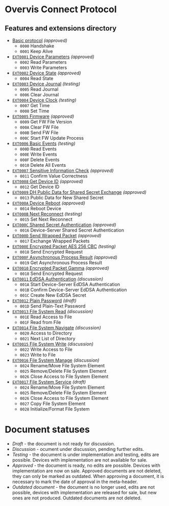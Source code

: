 # Overvis Connect Protocol

## Features and extensions directory

* [Basic protocol](overvis-connect.md) _(approved)_
    * `0000` Handshake
    * `0001` Keep Alive
* [`EXT0001` Device Parameters](ext0001-device-params.md) _(approved)_
    * `0002` Read Parameters
    * `0003` Write Parameters
* [`EXT0002` Device State](ext0002-device-state.md) _(approved)_
    * `0004` Read State
* [`EXT0003` Device Journal](ext0003-device-journal.md) _(testing)_
    * `0005` Read Journal
    * `0006` Clear Journal
* [`EXT0004` Device Clock](ext0004-device-clock.md) _(testing)_
    * `0007` Get Time
    * `0008` Set Time
* [`EXT0005` Firmware](ext0005-firmware.md) _(approved)_
    * `0009` Get FW File Version
    * `000A` Clear FW File
    * `000B` Send FW File
    * `000C` Start FW Update Process
* [`EXT0006` Basic Events](ext0006-basic-events.md) _(testing)_
    * `000D` Read Events
    * `000E` Write Events
    * `000F` Delete Events
    * `0010` Delete All Events
* [`EXT0007` Sensitive Information Check](ext0007-sensitive-info-check.md) _(approved)_
    * `0011` Confirm Value Correctness
* [`EXT0008` Get Device ID](ext0008-get-device-id.md) _(approved)_
    * `0012` Get Device ID
* [`EXT0009` DH Public Data for Shared Secret Exchange](ext0009-dh-public-data-sse.md) _(approved)_
    * `0013` Public Data for New Shared Secret
* [`EXT000A` Device Reboot](ext000a-device-reboot.md) _(approved)_
    * `0014` Reboot Device
* [`EXT000B` Next Reconnect](ext000b-next-reconnect.md) _(testing)_
    * `0015` Set Next Reconnect
* [`EXT000C` Shared Secret Authentication](ext000c-shared-secret-auth.md) _(approved)_
    * `0016` Device-Server Shared Secret Authentication
* [`EXT000D` Send Wrapped Packet](ext000d-wrapped-packet.md) _(approved)_
    * `0017` Exchange Wrapped Packets
* [`EXT000E` Encrypted Packet AES 256 CBC](ext000e-encrypted-packet-aes256cbc.md) _(testing)_
    * `0018` Send Encrypted Request
* [`EXT000F` Asynchronous Process Result](ext000f-asynchronous-result.md) _(approved)_
    * `0019` Get Asynchronous Process Result    
* [`EXT0010` Encrypted Packet Gamma](ext0010-encrypted-packet-gamma.md) _(approved)_
    * `0018` Send Encrypted Request
* [`EXT0011` EdDSA Authentication](ext0011-eddsa-auth.md) _(discussion)_
    * `001A` Start Device-Server EdDSA Authentication
    * `001B` Confirm Device-Server EdDSA Authentication
    * `001C` Create New EdDSA Secret
* [`EXT0012` Plain Password](ext0012-plain-password.md) _(draft)_
    * `001D` Send Plain-Text Password
* [`EXT0013` File System Read](ext0013-file-system-read.md) _(discussion)_
    * `001E` Read Access to File
    * `001F` Read from File
* [`EXT0014` File System Navigate](ext0014-file-system-navigate.md) _(discussion)_
    * `0020` Access to Directory
    * `0021` Next List of Directory
* [`EXT0015` File System Write](ext0015-file-system-write.md) _(discussion)_
    * `0022` Write Access to File
    * `0023` Write to File
* [`EXT0016` File System Manage](ext0016-file-system-manage.md) _(discussion)_
    * `0024` Rename/Move File System Element
    * `0025` Remove/Delete File System Element
    * `0026` Close Access to File System Element
* [`EXT0017` File System Service](ext0017-file-system-service.md) _(draft)_
    * `0024` Rename/Move File System Element
    * `0025` Remove/Delete File System Element
    * `0026` Close Access to File System Element
    * `0027` Copy File System Element
    * `0028` Initialize/Format File System

# Document statuses

* _Draft_ - the document is not ready for discussion.
* _Discussion_ - ocument under discussion, pending further edits.
* _Testing_ - the document is under implementation and testing, edits are possible. Devices with implementation are not available for sale.
* _Approved_ - the document is ready, no edits are possible. Devices with implementation are now on sale. Approved documents are not deleted, they can only be marked as outdated. When approving a document, it is necessary to mark the date of approval in the meta-header.
* _Outdated document_ - the document is no longer used, edits are not possible, devices with implementation are released for sale, but new ones are not produced. Outdated documents are not deleted.
